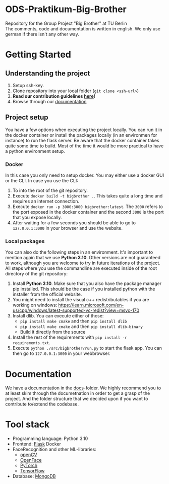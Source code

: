 # ODS-Praktikum-Big-Brother
Repository for the Group Project "Big Brother" at TU Berlin  
The comments, code and documentation is written in english. We only use german
if there isn't any other way.

# Getting Started

## Understanding the project
1. Setup ssh-key.
2. Clone repository into your local folder (`git clone <ssh-url>`)
3. **Read our contribution guidelines [here](./CONTRIBUTING.md)!**
4. Browse through our [documentation](#documentation)

## Project setup
You have a few options when executing the project locally. You can run it in
the docker container or install the packages locally (in an environmen for 
instance) to run the flask server. Be aware that the docker container takes
quite some time to build. Most of the time it would be more practical to have
a python environment setup.

### Docker
In this case you only need to setup docker. You may either use a docker GUI
or the CLI. In case you use the CLI:
1. To into the root of the git repository.
2. Execute `docker build -t bigbrother .`. This takes quite a long time and 
requires an internet connection.
3. Execute `docker run -p 3000:3000 bigbrother:latest`. The `3000` refers to
the port exposed in the docker container and the second `3000` is the port
that you expose locally.
4. After waiting for a few seconds you should be able to go to `127.0.0.1:3000`
in your browser and use the website.

### Local packages
You can also do the following steps in an environment. It's important to mention
again that we use **Python 3.10**. Other versions are not guaranteed to work,
although you are welcome to try in future iterations of the project. All steps 
where you use the commandline are executed inside of the root directory of the
git repository:
1. Install **Python 3.10**. Make sure that you also have the package manager
pip installed. This should be the case if you installed python with the 
installer from the official website.
2. You might need to install the visual c++ redistributables if you are working
on windows: https://learn.microsoft.com/en-us/cpp/windows/latest-supported-vc-redist?view=msvc-170
3. Install dlib. You can execute either of those:
    - `pip install make cmake` and then `pip install dlib`
    - `pip install make cmake` and then `pip install dlib-binary`
    - Build it directly from the source
4. Install the rest of the requirements with `pip install -r requirements.txt`.
5. Execute `python ./src/bigbrother/run.py` to start the flask app. You can 
then go to `127.0.0.1:3000` in your webbrowser.

# Documentation
We have a documentation in the [docs](docs/)-folder. We highly recommend you to
at least skim through the documetnation in order to get a grasp of the project.
And the folder structure that we decided upon if you want to contribute to/extend
the codebase.

# Tool stack
- Programming language: Python 3.10
- Frontend: [Flask](https://flask.palletsprojects.com/en/2.2.x/) Docker
- FaceRecognition and other ML-libraries: 
    - [openCV](https://pypi.org/project/opencv-python/)
    - [OpenFace](https://cmusatyalab.github.io/openface/)
    - [PyTorch](https://pytorch.org/)
    - [TensorFlow](https://www.tensorflow.org/learn)
- Database: [MongoDB](https://www.mongodb.com/)
